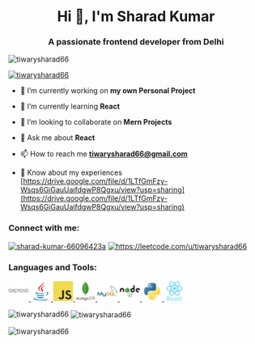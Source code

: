<h1 align="center">Hi 👋, I'm Sharad Kumar</h1>
<h3 align="center">A passionate frontend developer from Delhi</h3>

<p align="left"> <img src="https://komarev.com/ghpvc/?username=tiwarysharad66&label=Profile%20views&color=0e75b6&style=flat" alt="tiwarysharad66" /> </p>

<p align="left"> <a href="https://github.com/ryo-ma/github-profile-trophy"><img src="https://github-profile-trophy.vercel.app/?username=tiwarysharad66" alt="tiwarysharad66" /></a> </p>

- 🔭 I’m currently working on **my own Personal Project**

- 🌱 I’m currently learning **React**

- 👯 I’m looking to collaborate on **Mern Projects**

- 💬 Ask me about **React**

- 📫 How to reach me **tiwarysharad66@gmail.com**

- 📄 Know about my experiences [https://drive.google.com/file/d/1LTfGmFzy-Wsqs6GiGauUaifdgwP8Qgxu/view?usp=sharing](https://drive.google.com/file/d/1LTfGmFzy-Wsqs6GiGauUaifdgwP8Qgxu/view?usp=sharing)

<h3 align="left">Connect with me:</h3>
<p align="left">
<a href="https://linkedin.com/in/sharad-kumar-66096423a" target="blank"><img align="center" src="https://raw.githubusercontent.com/rahuldkjain/github-profile-readme-generator/master/src/images/icons/Social/linked-in-alt.svg" alt="sharad-kumar-66096423a" height="30" width="40" /></a>
<a href="https://www.leetcode.com/https://leetcode.com/u/tiwarysharad66" target="blank"><img align="center" src="https://raw.githubusercontent.com/rahuldkjain/github-profile-readme-generator/master/src/images/icons/Social/leet-code.svg" alt="https://leetcode.com/u/tiwarysharad66" height="30" width="40" /></a>
</p>

<h3 align="left">Languages and Tools:</h3>
<p align="left"> <a href="https://expressjs.com" target="_blank" rel="noreferrer"> <img src="https://raw.githubusercontent.com/devicons/devicon/master/icons/express/express-original-wordmark.svg" alt="express" width="40" height="40"/> </a> <a href="https://www.java.com" target="_blank" rel="noreferrer"> <img src="https://raw.githubusercontent.com/devicons/devicon/master/icons/java/java-original.svg" alt="java" width="40" height="40"/> </a> <a href="https://developer.mozilla.org/en-US/docs/Web/JavaScript" target="_blank" rel="noreferrer"> <img src="https://raw.githubusercontent.com/devicons/devicon/master/icons/javascript/javascript-original.svg" alt="javascript" width="40" height="40"/> </a> <a href="https://www.mongodb.com/" target="_blank" rel="noreferrer"> <img src="https://raw.githubusercontent.com/devicons/devicon/master/icons/mongodb/mongodb-original-wordmark.svg" alt="mongodb" width="40" height="40"/> </a> <a href="https://www.mysql.com/" target="_blank" rel="noreferrer"> <img src="https://raw.githubusercontent.com/devicons/devicon/master/icons/mysql/mysql-original-wordmark.svg" alt="mysql" width="40" height="40"/> </a> <a href="https://nodejs.org" target="_blank" rel="noreferrer"> <img src="https://raw.githubusercontent.com/devicons/devicon/master/icons/nodejs/nodejs-original-wordmark.svg" alt="nodejs" width="40" height="40"/> </a> <a href="https://www.python.org" target="_blank" rel="noreferrer"> <img src="https://raw.githubusercontent.com/devicons/devicon/master/icons/python/python-original.svg" alt="python" width="40" height="40"/> </a> <a href="https://reactjs.org/" target="_blank" rel="noreferrer"> <img src="https://raw.githubusercontent.com/devicons/devicon/master/icons/react/react-original-wordmark.svg" alt="react" width="40" height="40"/> </a> </p>

<p><img align="left" src="https://github-readme-stats.vercel.app/api/top-langs?username=tiwarysharad66&show_icons=true&locale=en&layout=compact" alt="tiwarysharad66" /></p>

<p>&nbsp;<img align="center" src="https://github-readme-stats.vercel.app/api?username=tiwarysharad66&show_icons=true&locale=en" alt="tiwarysharad66" /></p>

<p><img align="center" src="https://github-readme-streak-stats.herokuapp.com/?user=tiwarysharad66&" alt="tiwarysharad66" /></p>
